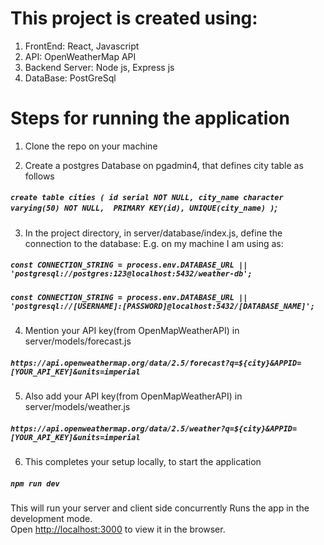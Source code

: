 # This project is created using:
1. FrontEnd: React, Javascript
2. API: OpenWeatherMap API
3. Backend Server: Node js, Express js
4. DataBase: PostGreSql

# Steps for running the application
1. Clone the repo on your machine

2. Create a postgres Database on pgadmin4, that defines city table as follows
##### `create table cities ( id serial NOT NULL, city_name character varying(50) NOT NULL,  PRIMARY KEY(id), UNIQUE(city_name) )`;

3. In the project directory, in server/database/index.js, define the connection to the database:
E.g. on my machine I am using as:
##### `const CONNECTION_STRING = process.env.DATABASE_URL || 'postgresql://postgres:123@localhost:5432/weather-db';`

##### `const CONNECTION_STRING = process.env.DATABASE_URL || 'postgresql://[USERNAME]:[PASSWORD]@localhost:5432/[DATABASE_NAME]';`

4. Mention your API key(from OpenMapWeatherAPI) in server/models/forecast.js
##### `https://api.openweathermap.org/data/2.5/forecast?q=${city}&APPID=[YOUR_API_KEY]&units=imperial`

5. Also add your API key(from OpenMapWeatherAPI) in server/models/weather.js
##### `https://api.openweathermap.org/data/2.5/weather?q=${city}&APPID=[YOUR_API_KEY]&units=imperial`

6. This completes your setup locally, to start the application
##### `npm run dev`

This will run your server and client side concurrently
Runs the app in the development mode.<br>
Open [http://localhost:3000](http://localhost:3000) to view it in the browser.
